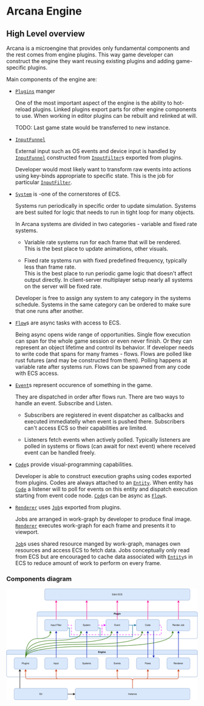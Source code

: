 # Arcana Engine

## High Level overview

Arcana is a microengine that provides only fundamental components and the rest
comes from engine plugins.
This way game developer can construct the engine they want reusing existing plugins
and adding game-specific plugins.

Main components of the engine are:
- [`Plugins`] manger

  One of the most important aspect of the engine is the ability to hot-reload plugins.
  Linked plugins export parts for other engine components to use.
  When working in editor plugins can be rebuilt and relinked at will.

  TODO: Last game state would be transferred to new instance.

- [`InputFunnel`]

  External input such as OS events and device input is handled by [`InputFunnel`]
  constructed from [`InputFilter`]s exported from plugins.

  Developer would most likely want to transform raw events into actions using key-binds
  appropriate to specific state. This is the job for particular [`InputFilter`].

- [`System`] is -one of the cornerstores of ECS.

  Systems run periodically in specific order to update simulation.
  Systems are best suited for logic that needs to run in tight loop for many objects.

  In Arcana systems are divided in two categories - variable and fixed rate systems.
  - Variable rate systems run for each frame that will be rendered.\
    This is the best place to update animations, other visuals.

  - Fixed rate systems run with fixed predefined frequency, typically less than frame rate.\
    This is the best place to run periodic game logic that doesn't affect output directly.
    In client-server multiplayer setup nearly all systems on the server will be fixed rate.

  Developer is free to assign any system to any category in the systems schedule.
  Systems in the same category can be ordered to make sure that one runs after another.

- [`Flow`]s are async tasks with access to ECS.

  Being async opens wide range of opportunities.
  Single flow execution can span for the whole game session or even never finish.
  Or they can represent an object lifetime and control its behavior.
  If developer needs to write code that spans for many frames - flows.
  Flows are polled like rust futures (and may be constructed from them).
  Polling happens at variable rate after systems run.
  Flows can be spawned from any code with ECS access.

- [`Event`]s represent occurence of something in the game.

  They are dispatched in order after flows run.
  There are two ways to handle an event. Subscribe and Listen.
  - Subscribers are registered in event dispatcher as callbacks and executed
    immediatelly when event is pushed there.
    Subscribers can't access ECS so their capabilities are limited.

  - Listeners fetch events when actively polled.
    Typically listeners are polled in systems or flows (can await for next event)
    where received event can be handled freely.

- [`Code`]s provide visual-programming capabilities.

  Developer is able to construct execution graphs using codes exported from plugins.
  Codes are always attached to an [`Entity`].
  When entity has [`Code`] a listener will to poll for events on this entity and dispatch execution starting from event code node.
  [`Code`]s can be async as [`Flow`]s.

- [`Renderer`] uses [`Job`]s exported from plugins.

  Jobs are arranged in work-graph by developer to produce final image.
  [`Renderer`] executes work-graph for each frame and presents it to viewport.

  [`Job`]s uses shared resource manged by work-graph, manages own resources and access ECS
  to fetch data.
  Jobs conceptually only read from ECS
  but are encouraged to cache data associated with [`Entity`]s in ECS
  to reduce amount of work to perform on every frame.

### Components diagram
![Engine](engine.svg)

[`Plugins`]: .
[`InputFunnel`]: .
[`InputFilter`]: .
[`System`]: .
[`Event`]: .
[`Flow`]: .
[`Code`]: .
[`Entity`]: .
[`Renderer`]: .
[`Job`]: .